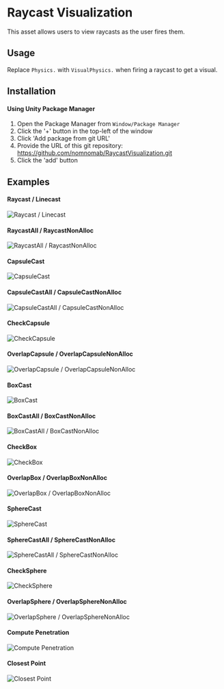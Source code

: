 ﻿# Raycast Visualization
This asset allows users to view raycasts as the user fires them.

## Usage
Replace `Physics.` with `VisualPhysics.` when firing a raycast to get a visual.

## Installation
#### Using Unity Package Manager
1. Open the Package Manager from `Window/Package Manager`
2. Click the '+' button in the top-left of the window
3. Click 'Add package from git URL'
4. Provide the URL of this git repository: https://github.com/nomnomab/RaycastVisualization.git
5. Click the 'add' button

## Examples
#### Raycast / Linecast
![Raycast / Linecast](./Gifs/raycast.gif)

#### RaycastAll / RaycastNonAlloc
![RaycastAll / RaycastNonAlloc](./Gifs/raycast_all.gif)

#### CapsuleCast
![CapsuleCast](./Gifs/capsulecast.gif)

#### CapsuleCastAll / CapsuleCastNonAlloc
![CapsuleCastAll / CapsuleCastNonAlloc](./Gifs/capsulecast_all.gif)

#### CheckCapsule
![CheckCapsule](./Gifs/check_capsule.gif)

#### OverlapCapsule / OverlapCapsuleNonAlloc
![OverlapCapsule / OverlapCapsuleNonAlloc](./Gifs/overlap_capsule.gif)

#### BoxCast
![BoxCast](./Gifs/boxcast.gif)

#### BoxCastAll / BoxCastNonAlloc
![BoxCastAll / BoxCastNonAlloc](./Gifs/boxcast_all.gif)

#### CheckBox
![CheckBox](./Gifs/check_box.gif)

#### OverlapBox / OverlapBoxNonAlloc
![OverlapBox / OverlapBoxNonAlloc](./Gifs/overlap_box.gif)

#### SphereCast
![SphereCast](./Gifs/spherecast.gif)

#### SphereCastAll / SphereCastNonAlloc
![SphereCastAll / SphereCastNonAlloc](./Gifs/spherecast_all.gif)

#### CheckSphere
![CheckSphere](./Gifs/check_sphere.gif)

#### OverlapSphere / OverlapSphereNonAlloc
![OverlapSphere / OverlapSphereNonAlloc](./Gifs/overlap_sphere.gif)

#### Compute Penetration
![Compute Penetration](./Gifs/compute_penetration.gif)

#### Closest Point
![Closest Point](./Gifs/closest_point.gif)
